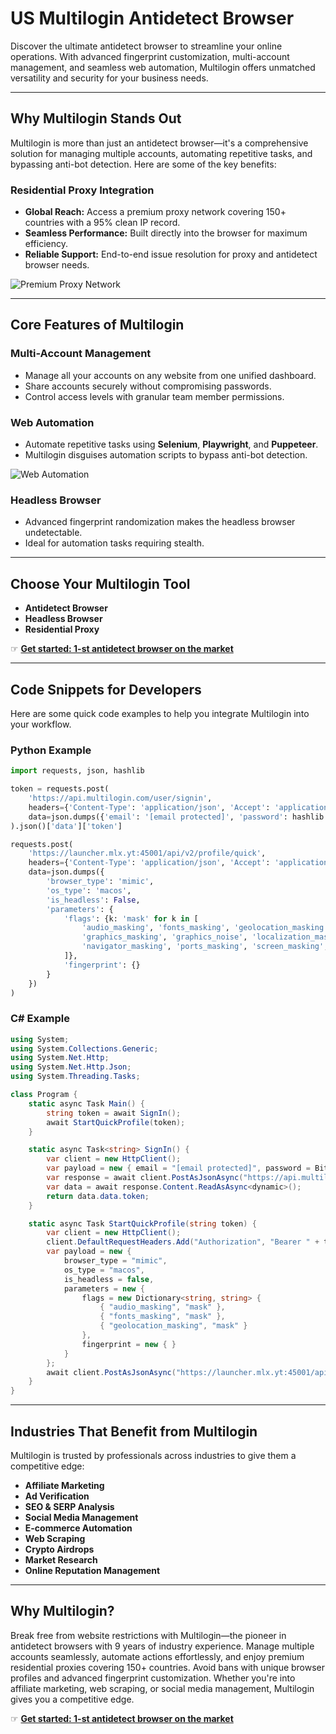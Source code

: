 
# US Multilogin Antidetect Browser

Discover the ultimate antidetect browser to streamline your online operations. With advanced fingerprint customization, multi-account management, and seamless web automation, Multilogin offers unmatched versatility and security for your business needs.

---

## Why Multilogin Stands Out

Multilogin is more than just an antidetect browser—it's a comprehensive solution for managing multiple accounts, automating repetitive tasks, and bypassing anti-bot detection. Here are some of the key benefits:

### **Residential Proxy Integration**
- **Global Reach:** Access a premium proxy network covering 150+ countries with a 95% clean IP record.
- **Seamless Performance:** Built directly into the browser for maximum efficiency.
- **Reliable Support:** End-to-end issue resolution for proxy and antidetect browser needs.

![Premium Proxy Network](https://multilogin.com/wp-content/uploads/2024/12/Untitled-design.webp)

---

## Core Features of Multilogin

### **Multi-Account Management**
- Manage all your accounts on any website from one unified dashboard.
- Share accounts securely without compromising passwords.
- Control access levels with granular team member permissions.

### **Web Automation**
- Automate repetitive tasks using **Selenium**, **Playwright**, and **Puppeteer**.
- Multilogin disguises automation scripts to bypass anti-bot detection.

![Web Automation](https://multilogin.com/wp-content/uploads/2024/12/web_with_robot.webp)

### **Headless Browser**
- Advanced fingerprint randomization makes the headless browser undetectable.
- Ideal for automation tasks requiring stealth.

---

## Choose Your Multilogin Tool

- **Antidetect Browser**
- **Headless Browser**
- **Residential Proxy**

☞ **[Get started: 1-st antidetect browser on the market](https://bit.ly/multIlogin)**

---

## Code Snippets for Developers

Here are some quick code examples to help you integrate Multilogin into your workflow.

### Python Example

```python
import requests, json, hashlib

token = requests.post(
    'https://api.multilogin.com/user/signin',
    headers={'Content-Type': 'application/json', 'Accept': 'application/json'},
    data=json.dumps({'email': '[email protected]', 'password': hashlib.md5(b'FooBar').hexdigest()})
).json()['data']['token']

requests.post(
    'https://launcher.mlx.yt:45001/api/v2/profile/quick',
    headers={'Content-Type': 'application/json', 'Accept': 'application/json', 'Authorization': f'Bearer {token}'},
    data=json.dumps({
        'browser_type': 'mimic',
        'os_type': 'macos',
        'is_headless': False,
        'parameters': {
            'flags': {k: 'mask' for k in [
                'audio_masking', 'fonts_masking', 'geolocation_masking', 'geolocation_popup',
                'graphics_masking', 'graphics_noise', 'localization_masking', 'media_devices_masking',
                'navigator_masking', 'ports_masking', 'screen_masking', 'timezone_masking', 'webrtc_masking'
            ]},
            'fingerprint': {}
        }
    })
)
```

### C# Example

```csharp
using System;
using System.Collections.Generic;
using System.Net.Http;
using System.Net.Http.Json;
using System.Threading.Tasks;

class Program {
    static async Task Main() {
        string token = await SignIn();
        await StartQuickProfile(token);
    }

    static async Task<string> SignIn() {
        var client = new HttpClient();
        var payload = new { email = "[email protected]", password = BitConverter.ToString(System.Security.Cryptography.MD5.Create().ComputeHash(System.Text.Encoding.UTF8.GetBytes("FooBar"))).Replace("-", "").ToLower() };
        var response = await client.PostAsJsonAsync("https://api.multilogin.com/user/signin", payload);
        var data = await response.Content.ReadAsAsync<dynamic>();
        return data.data.token;
    }

    static async Task StartQuickProfile(string token) {
        var client = new HttpClient();
        client.DefaultRequestHeaders.Add("Authorization", "Bearer " + token);
        var payload = new {
            browser_type = "mimic",
            os_type = "macos",
            is_headless = false,
            parameters = new {
                flags = new Dictionary<string, string> {
                    { "audio_masking", "mask" },
                    { "fonts_masking", "mask" },
                    { "geolocation_masking", "mask" }
                },
                fingerprint = new { }
            }
        };
        await client.PostAsJsonAsync("https://launcher.mlx.yt:45001/api/v2/profile/quick", payload);
    }
}
```

---

## Industries That Benefit from Multilogin

Multilogin is trusted by professionals across industries to give them a competitive edge:

- **Affiliate Marketing**
- **Ad Verification**
- **SEO & SERP Analysis**
- **Social Media Management**
- **E-commerce Automation**
- **Web Scraping**
- **Crypto Airdrops**
- **Market Research**
- **Online Reputation Management**

---

## Why Multilogin?

Break free from website restrictions with Multilogin—the pioneer in antidetect browsers with 9 years of industry experience. Manage multiple accounts seamlessly, automate actions effortlessly, and enjoy premium residential proxies covering 150+ countries. Avoid bans with unique browser profiles and advanced fingerprint customization. Whether you're into affiliate marketing, web scraping, or social media management, Multilogin gives you a competitive edge.

☞ **[Get started: 1-st antidetect browser on the market](https://bit.ly/multIlogin)**
